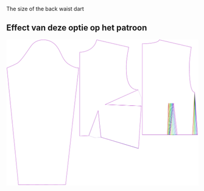The size of the back waist dart


## Effect van deze optie op het patroon
![This image shows the effect of this option by superimposing several variants that have a different value for this option](breanna_waistdartsize_sample.svg "Effect of this option on the pattern")
